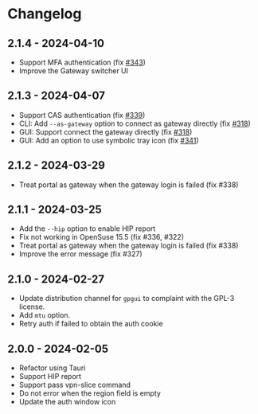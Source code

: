 # Changelog

## 2.1.4 - 2024-04-10

- Support MFA authentication (fix [#343](https://github.com/yuezk/GlobalProtect-openconnect/issues/343))
- Improve the Gateway switcher UI

## 2.1.3 - 2024-04-07

- Support CAS authentication (fix [#339](https://github.com/yuezk/GlobalProtect-openconnect/issues/339))
- CLI: Add `--as-gateway` option to connect as gateway directly (fix [#318](https://github.com/yuezk/GlobalProtect-openconnect/issues/318))
- GUI: Support connect the gateway directly (fix [#318](https://github.com/yuezk/GlobalProtect-openconnect/issues/318))
- GUI: Add an option to use symbolic tray icon (fix [#341](https://github.com/yuezk/GlobalProtect-openconnect/issues/341))

## 2.1.2 - 2024-03-29

- Treat portal as gateway when the gateway login is failed (fix #338)

## 2.1.1 - 2024-03-25

- Add the `--hip` option to enable HIP report
- Fix not working in OpenSuse 15.5 (fix #336, #322)
- Treat portal as gateway when the gateway login is failed (fix #338)
- Improve the error message (fix #327)

## 2.1.0 - 2024-02-27

- Update distribution channel for `gpgui` to complaint with the GPL-3 license.
- Add `mtu` option.
- Retry auth if failed to obtain the auth cookie

## 2.0.0 - 2024-02-05

- Refactor using Tauri
- Support HIP report
- Support pass vpn-slice command
- Do not error when the region field is empty
- Update the auth window icon
